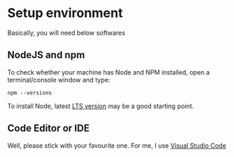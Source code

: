 # Setup environment
Basically, you will need below softwares
## NodeJS and npm
To check whether your machine has Node and NPM installed, open a terminal/console window and type:

```npm --versions```

To install Node, latest [LTS version](https://nodejs.org/en/) may be a good starting point.
## Code Editor or IDE
Well, please stick with your favourite one. For me, I use [Visual Studio Code](https://code.visualstudio.com/)
